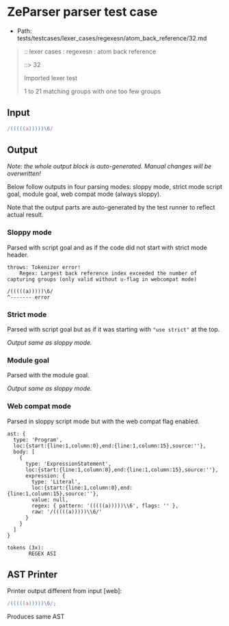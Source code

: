 # ZeParser parser test case

- Path: tests/testcases/lexer_cases/regexesn/atom_back_reference/32.md

> :: lexer cases : regexesn : atom back reference
>
> ::> 32
>
> Imported lexer test
>
> 1 to 21 matching groups with one too few groups

## Input

`````js
/(((((a)))))\6/
`````

## Output

_Note: the whole output block is auto-generated. Manual changes will be overwritten!_

Below follow outputs in four parsing modes: sloppy mode, strict mode script goal, module goal, web compat mode (always sloppy).

Note that the output parts are auto-generated by the test runner to reflect actual result.

### Sloppy mode

Parsed with script goal and as if the code did not start with strict mode header.

`````
throws: Tokenizer error!
    Regex: Largest back reference index exceeded the number of capturing groups (only valid without u-flag in webcompat mode)

/(((((a)))))\6/
^------- error
`````

### Strict mode

Parsed with script goal but as if it was starting with `"use strict"` at the top.

_Output same as sloppy mode._

### Module goal

Parsed with the module goal.

_Output same as sloppy mode._

### Web compat mode

Parsed in sloppy script mode but with the web compat flag enabled.

`````
ast: {
  type: 'Program',
  loc:{start:{line:1,column:0},end:{line:1,column:15},source:''},
  body: [
    {
      type: 'ExpressionStatement',
      loc:{start:{line:1,column:0},end:{line:1,column:15},source:''},
      expression: {
        type: 'Literal',
        loc:{start:{line:1,column:0},end:{line:1,column:15},source:''},
        value: null,
        regex: { pattern: '(((((a)))))\\6', flags: '' },
        raw: '/(((((a)))))\\6/'
      }
    }
  ]
}

tokens (3x):
       REGEX ASI
`````


## AST Printer

Printer output different from input [web]:

````js
/(((((a)))))\6/;
````

Produces same AST
